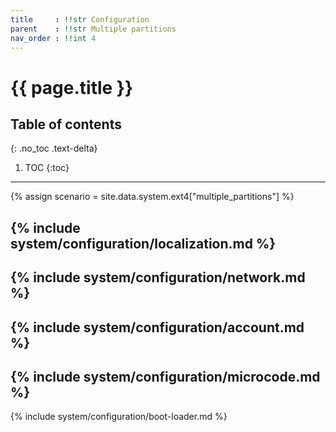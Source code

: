 ```yaml
---
title     : !!str Configuration
parent    : !!str Multiple partitions
nav_order : !!int 4
---
```


# {{ page.title }}

## Table of contents
{: .no_toc .text-delta}

1. TOC
{:toc}

---

{% assign scenario = site.data.system.ext4["multiple_partitions"] %}

{% include system/configuration/localization.md %}
---
{% include system/configuration/network.md %}
---
{% include system/configuration/account.md %}
---
{% include system/configuration/microcode.md %}
---
{% include system/configuration/boot-loader.md %}
